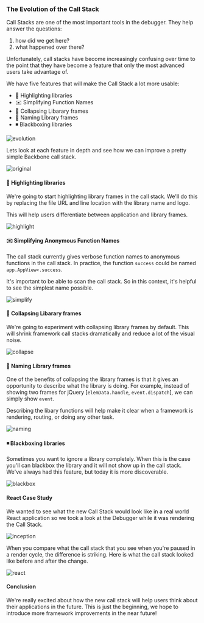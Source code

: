 
### The Evolution of the Call Stack

Call Stacks are one of the most important tools in the debugger. They help answer the questions:

1. how did we get here?
2. what happened over there?

Unfortunately, call stacks have become increasingly confusing over time to the point
that they have become a feature that only the most advanced users take advantage of.

We have five features that will make the Call Stack a lot more usable:

* :diamond_shape_with_a_dot_inside: Highlighting libraries
* :envelope: Simplifying Function Names
* :spaghetti: Collapsing Libarary frames
* :baby: Naming Library frames
* :black_medium_small_square: Blackboxing libraries

![evolution]

Lets look at each feature in depth and see how we can improve a pretty simple Backbone call stack.

![original]

#### :diamond_shape_with_a_dot_inside: Highlighting libraries

We're going to start highlighting library frames in the call stack. We'll do this by replacing the file URL and line location with the library name and logo.

This will help users differentiate between application and library frames.

![highlight]

#### :envelope: Simplifying Anonymous Function Names

The call stack currently gives verbose function names to anonymous functions in the call stack.
In practice, the function `success` could be named `app.AppView<.success`.

It's important to be able to scan the call stack. So in this context, it's helpful to see the simplest name possible.


![simplify]

#### :spaghetti: Collapsing Libarary frames

We're going to experiment with collapsing library frames by default. This will shrink framework call stacks dramatically and reduce a lot of the visual noise.

![collapse]


#### :baby: Naming Library frames

One of the benefits of collapsing the library frames is that it gives an opportunity to
describe what the library is doing. For example, instead of showing two frames for jQuery [`elemData.handle`, `event.dispatch`], we can simply show `event`.

Describing the libary functions will help make it clear when a framework is rendering, routing, or doing any other task.

![naming]

#### :black_medium_small_square: Blackboxing libraries

Sometimes you want to ignore a library completely. When this is the case you'll can blackbox the library and it will not show up in the call stack. We've always had this feature, but today it is more discoverable.

![blackbox]


#### React Case Study

We wanted to see what the new Call Stack would look like in a real world React application
so we took a look at the Debugger while it was rendering the Call Stack.

![inception]

When you compare what the call stack that you see when you're paused in a render cycle,
the difference is striking. Here is what the call stack looked like before and after the change.

![react]

#### Conclusion

We're really excited about how the new call stack will help users think about their applications in the future. This is just the beginning, we hope to introduce more framework improvements in the near future!

[inception]: https://cloud.githubusercontent.com/assets/254562/25029800/ab35cea4-208e-11e7-8ba2-71ba8b8c240c.jpg
[react]: https://cloud.githubusercontent.com/assets/254562/25029620/14e2205c-208d-11e7-8177-cc5baeb8d53c.jpg
[blackbox]: https://cloud.githubusercontent.com/assets/254562/25029619/14e1ffc8-208d-11e7-8393-fd08ebe00847.jpg
[collapse]: https://cloud.githubusercontent.com/assets/254562/25029623/14eb47a4-208d-11e7-9b74-1f41de0aeb5f.jpg
[simplify]: https://cloud.githubusercontent.com/assets/254562/25029624/14ee346e-208d-11e7-89ec-cd0385f3d69f.jpg
[highlight]: https://cloud.githubusercontent.com/assets/254562/25029622/14ea24fa-208d-11e7-9c12-824879f64bb5.jpg

[original]: https://cloud.githubusercontent.com/assets/254562/25029998/ff7c7124-208f-11e7-8417-153db75597a5.jpg
[naming]: https://cloud.githubusercontent.com/assets/254562/25029999/ff7e7fd2-208f-11e7-925d-66449a19c213.jpg

[original]: https://cloud.githubusercontent.com/assets/254562/24866189/69ce5d32-1dd7-11e7-8252-c3e33f2b7d15.jpg
[evolution]: https://cloud.githubusercontent.com/assets/254562/24866748/19d640fe-1dd9-11e7-86d9-b30c8cec7b7e.jpg
